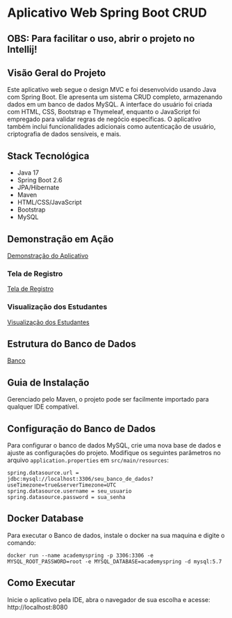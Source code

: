 

# Aplicativo Web Spring Boot CRUD

## OBS: Para facilitar o uso, abrir o projeto no Intellij!

## Visão Geral do Projeto

Este aplicativo web segue o design MVC e foi desenvolvido usando Java com Spring Boot. Ele apresenta um sistema CRUD completo, armazenando dados em um banco de dados MySQL. A interface do usuário foi criada com HTML, CSS, Bootstrap e Thymeleaf, enquanto o JavaScript foi empregado para validar regras de negócio específicas. O aplicativo também inclui funcionalidades adicionais como autenticação de usuário, criptografia de dados sensíveis, e mais.

## Stack Tecnológica

- Java 17
- Spring Boot 2.6
- JPA/Hibernate
- Maven
- HTML/CSS/JavaScript
- Bootstrap
- MySQL

## Demonstração em Ação

[Demonstração do Aplicativo](https://i.ibb.co/hFsxGZD/gif.gif)

### Tela de Registro
[Tela de Registro](https://user-images.githubusercontent.com/89096854/170031976-645e9bd8-eaca-4a84-805c-588100e1a770.PNG)


### Visualização dos Estudantes
[Visualização dos Estudantes](https://user-images.githubusercontent.com/89096854/170031981-68cf5454-a727-467c-82e6-1ba2f53c2900.PNG)

## Estrutura do Banco de Dados
[Banco](https://user-images.githubusercontent.com/89096854/170030916-5c05c8c3-71d7-432e-aa6c-02b0ccf30409.PNG)


## Guia de Instalação

Gerenciado pelo Maven, o projeto pode ser facilmente importado para qualquer IDE compatível.

## Configuração do Banco de Dados
Para configurar o banco de dados MySQL, crie uma nova base de dados e ajuste as configurações do projeto. Modifique os seguintes parâmetros no arquivo `application.properties` em `src/main/resources`:

```properties
spring.datasource.url = jdbc:mysql://localhost:3306/seu_banco_de_dados?useTimezone=true&serverTimezone=UTC
spring.datasource.username = seu_usuario
spring.datasource.password = sua_senha
```
## Docker Database
Para executar o Banco de dados, instale o docker na sua maquina e digite o comando:

```
docker run --name academyspring -p 3306:3306 -e MYSQL_ROOT_PASSWORD=root -e MYSQL_DATABASE=academyspring -d mysql:5.7
```

## Como Executar
Inicie o aplicativo pela IDE, abra o navegador de sua escolha e acesse: http://localhost:8080

